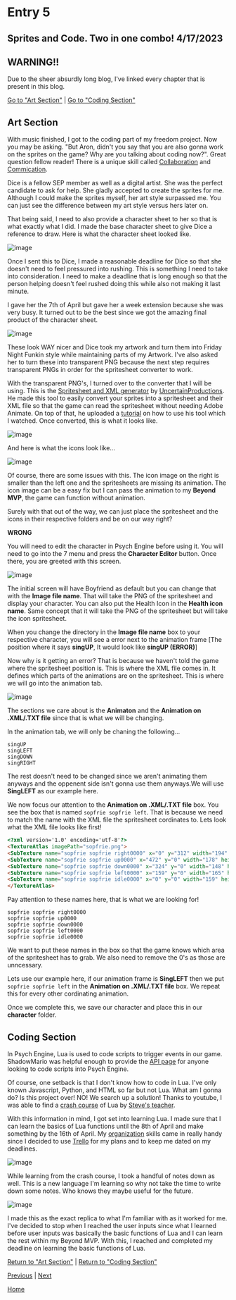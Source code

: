 # Entry 5
## Sprites and Code. Two in one combo! 4/17/2023

## WARNING!!

Due to the sheer absurdly long blog, I've linked every chapter that is present in this blog.

[Go to "Art Section"](https://github.com/aronl9810/sep11-freedom-project/blob/main/entries/entry05.md#art-section) | [Go to "Coding Section"](https://github.com/aronl9810/sep11-freedom-project/blob/main/entries/entry05.md#coding-section)

## Art Section
With music finished, I got to the coding part of my freedom project. Now you may be asking. "But Aron, didn't you say that you are also gonna work on the sprites on the game? Why are you talking about coding now?". Great question fellow reader! There is a unique skill called [Collaboration](https://hstatsep.github.io/students/#skills) and [Commication](https://hstatsep.github.io/students/#skills). 

Dice is a fellow SEP member as well as a digital artist. She was the perfect candidate to ask for help. She gladly accepted to create the sprites for me. Although I could make the sprites myself, her art style surpassed me. You can just see the difference between my art style versus hers later on.

That being said, I need to also provide a character sheet to her so that is what exactly what I did. I made the base character sheet to give Dice a reference to draw. Here is what the character sheet looked like.

![image](../img/FreedomProject-1c.png)

Once I sent this to Dice, I made a reasonable deadline for Dice so that she doesn't need to feel pressured into rushing. This is something I need to take into consideration. I need to make a deadline that is long enough so that the person helping doesn't feel rushed doing this while also not making it last minute. 

I gave her the 7th of April but gave her a week extension because she was very busy. It turned out to be the best since we got the amazing final product of the character sheet.

![image](../img/FreedomProject-2c.jpg)

These look WAY nicer and Dice took my artwork and turn them into Friday Night Funkin style while maintaining parts of my Artwork. I've also asked her to turn these into transparent PNG because the next step requires transparent PNGs in order for the spritesheet converter to work. 

With the transparent PNG's, I turned over to the converter that I will be using. This is the [Spritesheet and XML generator](https://gamebanana.com/tools/7136) by [UncertainProductions](https://gamebanana.com/members/1895791). He made this tool to easily convert your sprites into a spritesheet and their XML file so that the game can read the spritesheet without needing Adobe Animate. On top of that, he uploaded a [tutorial](https://youtu.be/lcxpa7Gc3i0) on how to use his tool which I watched. Once converted, this is what it looks like.

![image](../img/FreedomProject-3c.png)

And here is what the icons look like...

![image](../img/FreedomProject-4c.png)

Of course, there are some issues with this. The icon image on the right is smaller than the left one and the spritesheets are missing its animation. The icon image can be a easy fix but I can pass the animation to my **Beyond MVP**, the game can function without animation. 

Surely with that out of the way, we can just place the spritesheet and the icons in their respective folders and be on our way right?

**WRONG**

You will need to edit the character in Psych Engine before using it. You will need to go into the 7 menu and press the **Character Editor** button. Once there, you are greeted with this screen.

![image](../img/FreedomProject-5c.png)

The initial screen will have Boyfriend as default but you can change that with the **Image file name**. That will take the PNG of the spritesheet and display your character. You can also put the Health Icon in the **Health icon name**. Same concept that it will take the PNG of the spritesheet but will take the icon spritesheet. 

When you change the directory in the **Image file name** box to your respective character, you will see a error next to the animation frame [The position where it says **singUP**, It would look like **singUP (ERROR)**]

Now why is it getting an error? That is because we haven't told the game where the spritesheet position is. This is where the XML file comes in. It defines which parts of the animations are on the spritesheet. This is where we will go into the animation tab.

![image](../img/FreedomProject-6c.png)

The sections we care about is the **Animaton** and the **Animation on .XML/.TXT file** since that is what we will be changing.

In the animation tab, we will only be chaning the following...

```
singUP
singLEFT
singDOWN
singRIGHT
```

The rest doesn't need to be changed since we aren't animating them anyways and the oppenent side isn't gonna use them anyways.We will use **SingLEFT** as our example here.

We now focus our attention to the **Animation on .XML/.TXT file** box. You see the box that is named `sopfrie sopfrie left`. That is because we need to match the name with the XML file the spritesheet cordinates to. Lets look what the XML file looks like first!

```html
<?xml version='1.0' encoding='utf-8'?>
<TextureAtlas imagePath="sopfrie.png">
<SubTexture name="sopfrie sopfrie right0000" x="0" y="312" width="194" height="277" frameX="-44" frameY="-46" frameWidth="367" frameHeight="387" />
<SubTexture name="sopfrie sopfrie up0000" x="472" y="0" width="178" height="295" frameX="-38" frameY="-66" frameWidth="263" frameHeight="427" />
<SubTexture name="sopfrie sopfrie down0000" x="324" y="0" width="148" height="303" frameX="-31" frameY="-48" frameWidth="224" frameHeight="441" />
<SubTexture name="sopfrie sopfrie left0000" x="159" y="0" width="165" height="306" frameX="-67" frameY="-97" frameWidth="310" frameHeight="491" />
<SubTexture name="sopfrie sopfrie idle0000" x="0" y="0" width="159" height="312" frameX="-68" frameY="-135" frameWidth="301" frameHeight="560" />
</TextureAtlas>
```

Pay attention to these names here, that is what we are looking for!

```
sopfrie sopfrie right0000
sopfrie sopfrie up0000
sopfrie sopfrie down0000
sopfrie sopfrie left0000
sopfrie sopfrie idle0000
```

We want to put these names in the box so that the game knows which area of the spritesheet has to grab. We also need to remove the 0's as those are unncessary.

Lets use our example here, if our animation frame is **SingLEFT** then we put `sopfrie sopfrie left` in the **Animation on .XML/.TXT file** box. We repeat this for every other cordinating animation. 

Once we complete this, we save our character and place this in our **character** folder. 

## Coding Section

In Psych Engine, Lua is used to code scripts to trigger events in our game. ShadowMario was helpful enough to provide the [API page](https://github.com/ShadowMario/FNF-PsychEngine/wiki/Lua-Script-API) for anyone looking to code scripts into Psych Engine. 

Of course, one setback is that I don't know how to code in Lua. I've only known Javascript, Python, and HTML so far but not Lua. What am I gonna do? Is this project over! NO! We search up a solution! Thanks to youtube, I was able to find a [crash course](https://youtu.be/1srFmjt1Ib0) of Lua by [Steve's teacher](https://www.youtube.com/@Stevesteacher). 

With this information in mind, I got set into learning Lua. I made sure that I can learn the basics of Lua functions until the 8th of April and make something by the 16th of April. My [organization](https://hstatsep.github.io/students/#skills) skills came in really handy since I decided to use [Trello](https://trello.com) for my plans and to keep me dated on my deadlines. 

![image](../img/FreedomProject-8c.png)

While learning from the crash course, I took a handful of notes down as well. This is a new language I'm learning so why not take the time to write down some notes. Who knows they maybe useful for the future.

![image](../img/FreedomProject-7c.png)

I made this as the exact replica to what I'm familiar with as it worked for me. I've decided to stop when I reached the user inputs since what I learned before user inputs was basically the basic functions of Lua and I can learn the rest within my Beyond MVP. With this, I reached and completed my deadline on learning the basic functions of Lua. 


[Return to "Art Section"](https://github.com/aronl9810/sep11-freedom-project/blob/main/entries/entry05.md#art-section) | [Return to "Coding Section"](https://github.com/aronl9810/sep11-freedom-project/blob/main/entries/entry05.md#coding-section)

[Previous](entry04.md) | [Next](entry06.md)

[Home](../README.md)